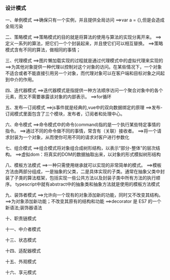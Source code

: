 ### 设计模式
一、单例模式
    ==>确保只有一个实例，并且提供全局访问
    ==>var a = {},但是会造成全局污染

二、策略模式
    ==>策略模式的目的就是将算法的使用与算法的实现分离开来。
    ==>定义一系列的算法，把它们一个个封装起来，并且使它们可以相互替换。
    ==>策略模式含有不同的算法，做相同的事情；

三、代理模式
    ==>图片懒加载实现的过程就是通过代理模式中的虚拟代理来实现的
    ==>为其他对象提供一种代理以控制对这个对象的访问。在某些情况下，一个对象不适合或者不能直接引用另一个对象，而代理对象可以在客户端和目标对象之间起到中介的作用。

四、迭代器模式
    ==>迭代器模式是指提供一种方法顺序访问一个聚合对象中的各个元素，而又不需要暴露该对象的内部表示。
    ==>for循环

五、发布—订阅模式
    ==>js事件就是经典的,vue中的双向数据绑定的原理
    ==>发布-订阅模式里面包含了三个模块，发布者，订阅者和处理中心。

六、命令模式
    ==>命令模式中的命令(command)指的是一个执行某些特定事情的指令。
    ==>通过不同的命令做不同的事情，常含有（关联）接收者。
    ==>将一个请求封装为一个对象，从而使你可用不同的请求对客户进行参数化

七、组合模式
    ==>组合模式将对象组合成树形结构，以表示“部分-整体”的层次结构。
    ==>虚拟dom：将真实的DOM的数据抽取出来，以对象的形式模拟树形结构

八、模板方法模式
    ==>一种只需使用继承就可以实现的非常简单的模式。
    ==>模板方法由两部分组成，一是抽象的父类，二是具体实现的子类。通常在抽象父类中封装了子类的算法框架，包括实现一些公共方法以及封装子类中所有方法的执行顺序。
    typescript中就有abstract中的抽象类和抽象方法就是使用的模板方法模式

九、装饰者模式
    ==>允许向一个现有的对象添加新的功能，同时又不改变其结构。
    ==>为对象添加新功能；不改变其原有的结构和功能
    ==>decorator 是 ES7 的一个新语法;装饰器语法

十、职责链模式

十一、中介者模式

十三、状态模式

十四、适配器模式

十五、外观模式

十六、享元模式
